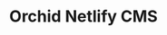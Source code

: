 ---
official: true
title: Orchid Netlify CMS
description: No configuration, fully-featured Netlify CMS for Orchid.
images:
  - src: http://res.cloudinary.com/orchid/image/upload/c_scale,w_300,e_blur:150/v1524974475/plugins/netlifycms.jpg
    alt: Netlify CMS
    caption: Screenshot of Netlify CMS
---